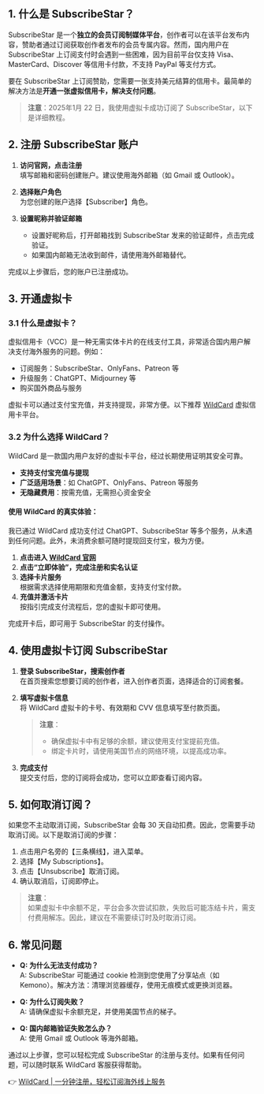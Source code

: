 ## 1. 什么是 SubscribeStar？

SubscribeStar 是一个**独立的会员订阅制媒体平台**，创作者可以在该平台发布内容，赞助者通过订阅获取创作者发布的会员专属内容。然而，国内用户在 SubscribeStar 上订阅支付时会遇到一些困难，因为目前平台仅支持 Visa、MasterCard、Discover 等信用卡付款，不支持 PayPal 等支付方式。

要在 SubscribeStar 上订阅赞助，您需要一张支持美元结算的信用卡。最简单的解决方法是**开通一张虚拟信用卡，解决支付问题**。

> **注意**：2025年1月 22 日，我使用虚拟卡成功订阅了 SubscribeStar，以下是详细教程。

## 2. 注册 SubscribeStar 账户

1. **访问官网，点击注册**  
   填写邮箱和密码创建账户。建议使用海外邮箱（如 Gmail 或 Outlook）。

2. **选择账户角色**  
   为您创建的账户选择【Subscriber】角色。

3. **设置昵称并验证邮箱**  
   - 设置好昵称后，打开邮箱找到 SubscribeStar 发来的验证邮件，点击完成验证。  
   - 如果国内邮箱无法收到邮件，请使用海外邮箱替代。

完成以上步骤后，您的账户已注册成功。

## 3. 开通虚拟卡

### 3.1 什么是虚拟卡？

虚拟信用卡（VCC）是一种无需实体卡片的在线支付工具，非常适合国内用户解决支付海外服务的问题。例如：

- 订阅服务：SubscribeStar、OnlyFans、Patreon 等
- 升级服务：ChatGPT、Midjourney 等
- 购买国外商品与服务

虚拟卡可以通过支付宝充值，并支持提现，非常方便。以下推荐 [WildCard](https://bit.ly/bewildcard) 虚拟信用卡平台。

### 3.2 为什么选择 WildCard？

WildCard 是一款国内用户友好的虚拟卡平台，经过长期使用证明其安全可靠。

- **支持支付宝充值与提现**
- **广泛适用场景**：如 ChatGPT、OnlyFans、Patreon 等服务
- **无隐藏费用**：按需充值，无需担心资金安全

#### 使用 WildCard 的真实体验：

我已通过 WildCard 成功支付过 ChatGPT、SubscribeStar 等多个服务，从未遇到任何问题。此外，未消费余额可随时提现回支付宝，极为方便。

1. **点击进入 [WildCard 官网](https://bit.ly/bewildcard)**  
2. **点击“立即体验”，完成注册和实名认证**  
3. **选择卡片服务**  
   根据需求选择使用期限和充值金额，支持支付宝付款。  
4. **充值并激活卡片**  
   按指引完成支付流程后，您的虚拟卡即可使用。

完成开卡后，即可用于 SubscribeStar 的支付操作。

## 4. 使用虚拟卡订阅 SubscribeStar

1. **登录 SubscribeStar，搜索创作者**  
   在首页搜索您想要订阅的创作者，进入创作者页面，选择适合的订阅套餐。

2. **填写虚拟卡信息**  
   将 WildCard 虚拟卡的卡号、有效期和 CVV 信息填写至付款页面。

   > **注意**：
   > - 确保虚拟卡中有足够的余额，建议使用支付宝提前充值。  
   > - 绑定卡片时，请使用美国节点的网络环境，以提高成功率。

3. **完成支付**  
   提交支付后，您的订阅将会成功，您可以立即查看订阅内容。

## 5. 如何取消订阅？

如果您不主动取消订阅，SubscribeStar 会每 30 天自动扣费。因此，您需要手动取消订阅。以下是取消订阅的步骤：

1. 点击用户名旁的【三条横线】，进入菜单。  
2. 选择【My Subscriptions】。  
3. 点击【Unsubscribe】取消订阅。  
4. 确认取消后，订阅即停止。

> **注意**：  
> 如果虚拟卡中余额不足，平台会多次尝试扣款，失败后可能冻结卡片，需支付费用解冻。因此，建议在不需要续订时及时取消订阅。

## 6. 常见问题

- **Q: 为什么无法支付成功？**  
  A: SubscribeStar 可能通过 cookie 检测到您使用了分享站点（如 Kemono）。解决方法：清理浏览器缓存，使用无痕模式或更换浏览器。

- **Q: 为什么订阅失败？**  
  A: 请确保虚拟卡余额充足，并使用美国节点的梯子。

- **Q: 国内邮箱验证失败怎么办？**  
  A: 使用 Gmail 或 Outlook 等海外邮箱。

通过以上步骤，您可以轻松完成 SubscribeStar 的注册与支付。如果有任何问题，可以随时联系 WildCard 客服获得帮助。

👉 [WildCard | 一分钟注册，轻松订阅海外线上服务](https://bit.ly/bewildcard)